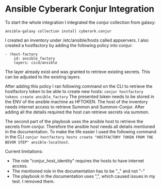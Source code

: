 # Ansible Cyberark Conjur Integration

To start the whole integration I integrated the conjur collection from galaxy:
```
ansible-galaxy collection install cyberark.conjur
```
I created an inventory under /etc/ansible/hosts called appservers. 
I also created a hostfactory by adding the following policy into conjur:
```
- !host-factory
    id: ansible_factory
    layers: cicd/ansible
```
The layer already exist and was granted to retrieve existing secrets. This can be adjusted to the existing layers.

After adding this policy I ran following command on the CLI to retrieve the hostfactory token to be able to create new hosts:
`conjur hostfactory tokens create ansible_factory`
The presented token needs to be stored in the ENV of the ansible machine as HFTOKEN.
The host of the inventory needs internet access to retrieve Summon and Summon-Conjur.
After adding all the details required the host can retrieve secrets via summon.

The second part of the playbook uses the ansible host to retrieve the secrets from conjur. Therefore the ansible host needs all details mentioned in the documentation. To make the life easier I used the following command in the CLI `conjur hostfactory hosts create "HOSTFACTORY TOKEN FROM THE BEVOR STEP" ansible-localhost`.

Current limitations:
- The role "conjur_host_identity" requires the hosts to have internet access. 
- The mentioned role in the documentation has to be "_" and not "-"
- The playbook in the documentation uses ",", which caused issues in my test. I removed them.
